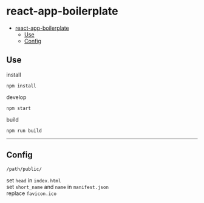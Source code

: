 # react-app-boilerplate

- [react-app-boilerplate](#react-app-boilerplate)
  - [Use](#Use)
  - [Config](#Config)

## Use

install

```shell
npm install
```

develop

```shell
npm start
```

build

```shell
npm run build
```

---

## Config

```shell
/path/public/
```

set `head` in `index.html`  
set `short_name` and `name` in `manifest.json`  
replace `favicon.ico`
